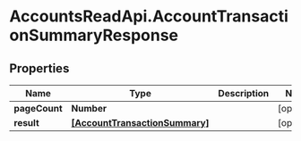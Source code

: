 # AccountsReadApi.AccountTransactionSummaryResponse

## Properties

Name | Type | Description | Notes
------------ | ------------- | ------------- | -------------
**pageCount** | **Number** |  | [optional] 
**result** | [**[AccountTransactionSummary]**](AccountTransactionSummary.md) |  | [optional] 


